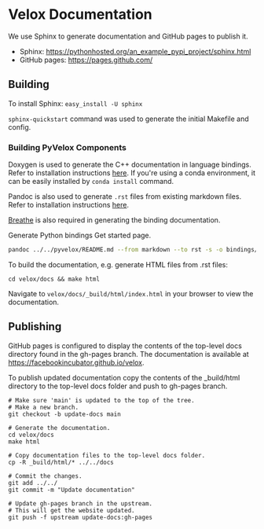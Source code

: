 # Velox Documentation

We use Sphinx to generate documentation and GitHub pages to publish it.
- Sphinx: https://pythonhosted.org/an_example_pypi_project/sphinx.html
- GitHub pages: https://pages.github.com/

## Building

To install Sphinx: `easy_install -U sphinx`

`sphinx-quickstart` command was used to generate the initial Makefile and config.

### Building PyVelox Components

Doxygen is used to generate the C++ documentation in language bindings. 
Refer to installation instructions [here](https://www.doxygen.nl/manual/install.html).
If you're using a conda environment, it can be easily installed by `conda install` command.

Pandoc is also used to generate `.rst` files from existing markdown files. Refer to installation
instructions [here](https://pandoc.org/installing.html).

[Breathe](https://github.com/breathe-doc/breathe) is also required in generating the binding documentation.

Generate Python bindings Get started page.

```bash
pandoc ../../pyvelox/README.md --from markdown --to rst -s -o bindings/python/README_generated_pyvelox.rst
```

To build the documentation, e.g. generate HTML files from .rst files:

`cd velox/docs && make html`

Navigate to
`velox/docs/_build/html/index.html` in your browser to view the documentation.

## Publishing

GitHub pages is configured to display the contents of the top-level docs directory
found in the gh-pages branch. The documentation is available at
https://facebookincubator.github.io/velox.

To publish updated documentation copy the contents of the _build/html
directory to the top-level docs folder and push to gh-pages branch.

```
# Make sure 'main' is updated to the top of the tree.
# Make a new branch.
git checkout -b update-docs main

# Generate the documentation.
cd velox/docs
make html

# Copy documentation files to the top-level docs folder.
cp -R _build/html/* ../../docs

# Commit the changes.
git add ../../
git commit -m "Update documentation"

# Update gh-pages branch in the upstream.
# This will get the website updated.
git push -f upstream update-docs:gh-pages
```
